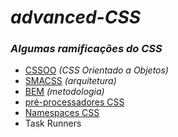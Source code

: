 # <em>advanced-CSS</em>
<h3><em>Algumas ramificações do CSS</em></h3>

<ul>
  <li><a href="https://www.devmedia.com.br/introducao-ao-desenvolvimento-de-css-orientado-a-objetos/34217">CSSOO</a> <em>(CSS Orientado a Objetos)</em></li>
  <li><a href="https://www.toptal.com/css/smacss-scalable-modular-architecture-css">SMACSS</a> <em>(arquitetura)</em></li>
  <li><a href="https://desenvolvimentoparaweb.com/css/bem/">BEM</a> <em>(metodologia)</em></li>
  <li><a href="https://www.zup.com.br/blog/o-que-sao-pre-processadores-css">pré-processadores CSS</a></li>
  <li><a href="https://developer.mozilla.org/en-US/docs/Web/CSS/CSS_Namespaces">Namespaces CSS</a></li>
  <li>Task Runners</li>
</ul>
